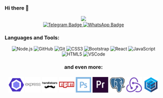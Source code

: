 ### Hi there 👋

<!--
**MrIcePea/MrIcePea** is a ✨ _special_ ✨ repository because its `README.md` (this file) appears on your GitHub profile.

Here are some ideas to get you started:

- 🔭 I’m currently working on ...
- 🌱 I’m currently learning ...
- 👯 I’m looking to collaborate on ...
- 🤔 I’m looking for help with ...
- 💬 Ask me about ...
- 📫 How to reach me: ...
- 😄 Pronouns: ...
- ⚡ Fun fact: ...
-->
<!--
<div id="header" align="center">
  <img src="https://media.giphy.com/media/R03zWv5p1oNSQd91EP/giphy.gif" width="300"/>
</div>
-->


<!--
https://media.giphy.com/media/wwg1suUiTbCY8H8vIA/giphy-downsized-large.gif
  <img src="https://img.shields.io/badge/YouTube-red?style=for-the-badge&logo=youtube&logoColor=white" alt="Youtube Badge"/>
  <img src="https://img.shields.io/badge/Twitter-blue?style=for-the-badge&logo=twitter&logoColor=white" alt="Twitter Badge"/>
-->

<!--
<div id="header" align="center">
  <img src="https://media.giphy.com/media/wwg1suUiTbCY8H8vIA/giphy-downsized-large.gif" width="300"/>
</div>

<div id="header" align="center">
  <img src="https://media.giphy.com/media/JqSvF5Och8cOq7Jh5l/giphy.gif" width="300"/>
</div>
-->








<div id="header" align="center">
  <a href="https://t.me/MrIcePea">
    <img src="https://media.giphy.com/media/Q59SaNn2vX1Sb8XIrf/giphy.gif" width="300"/>
  <a />
</div>

<div id="badges" align="center">  
  <a href="https://t.me/MrIcePea">
    <img src="https://img.shields.io/badge/Telegram-blue?style=for-the-badge&logo=telegram&logoColor=brightgreen" alt="Telegram Badge"/>
  <a />
  <a href="https://wa.me/89851915517">
    <img src="https://img.shields.io/badge/WhatsApp-brightgreen?style=for-the-badge&logo=whatsapp&logoColor=white" alt="WhatsApp Badge"/>
  <a />
</div>
 
 
### Languages and Tools:
<div id="badges" align="center">  
  <img src="https://media.giphy.com/media/kdFc8fubgS31b8DsVu/giphy.gif" alt="Node.js" width="50px"/>
  <img src="https://media.giphy.com/media/KzJkzjggfGN5Py6nkT/giphy.gif" alt="GitHub" width="50px"/>
  <img src="https://media.giphy.com/media/kH1DBkPNyZPOk0BxrM/giphy.gif" alt="Git" width="50px"/>
  <img src="https://media.giphy.com/media/fsEaZldNC8A1PJ3mwp/giphy.gif" alt="CSS3" width="50px"/>
  <img src="https://media.giphy.com/media/Sr8xDpMwVKOHUWDVRD/giphy.gif" alt="Bootstrap" width="50px"/>
  <img src="https://media.giphy.com/media/eNAsjO55tPbgaor7ma/giphy.gif" alt="React" width="50px"/>
  <img src="https://media.giphy.com/media/ln7z2eWriiQAllfVcn/giphy.gif" alt="JavaScript" width="50px"/>
  <img src="https://media.giphy.com/media/XAxylRMCdpbEWUAvr8/giphy.gif" alt="HTML5" width="50px"/>
  <img src="https://media.giphy.com/media/IdyAQJVN2kVPNUrojM/giphy.gif" alt="VSCode" width="50px"/>
</div>
<h3 align="center">
 and even more:
<h3>
<div id="badges" align="center">
  <img src="https://raw.githubusercontent.com/devicons/devicon/1119b9f84c0290e0f0b38982099a2bd027a48bf1/icons/eslint/eslint-original.svg" alt="ESLint" width="50px"/>
  <img src="https://raw.githubusercontent.com/devicons/devicon/1119b9f84c0290e0f0b38982099a2bd027a48bf1/icons/express/express-original-wordmark.svg" alt="Express" width="50px"/>
  <img src="https://raw.githubusercontent.com/devicons/devicon/1119b9f84c0290e0f0b38982099a2bd027a48bf1/icons/handlebars/handlebars-original-wordmark.svg" alt="handlebars" width="50px"/>
  <img src="https://raw.githubusercontent.com/devicons/devicon/1119b9f84c0290e0f0b38982099a2bd027a48bf1/icons/npm/npm-original-wordmark.svg" alt="npm" width="50px"/>
  <img src="https://raw.githubusercontent.com/devicons/devicon/1119b9f84c0290e0f0b38982099a2bd027a48bf1/icons/photoshop/photoshop-line.svg" alt="AdobePhotoshop" width="50px"/>
  <img src="https://raw.githubusercontent.com/devicons/devicon/1119b9f84c0290e0f0b38982099a2bd027a48bf1/icons/premierepro/premierepro-plain.svg" alt="Adobe Premiere Pro" width="50px"/>
  <img src="https://raw.githubusercontent.com/devicons/devicon/1119b9f84c0290e0f0b38982099a2bd027a48bf1/icons/postgresql/postgresql-original.svg" alt="postgreSQL" width="50px"/>
  <img src="https://raw.githubusercontent.com/devicons/devicon/1119b9f84c0290e0f0b38982099a2bd027a48bf1/icons/redux/redux-original.svg" alt="Redux" width="50px"/>
  <img src="https://raw.githubusercontent.com/devicons/devicon/1119b9f84c0290e0f0b38982099a2bd027a48bf1/icons/sequelize/sequelize-original.svg" alt="Sequelize" width="50px"/>
</div>


<!--
<div id="badges black">
  <a href="https://t.me/MrIcePea">
    <img src="https://img.shields.io/badge/Telegram-black?style=for-the-badge&logo=telegram&logoColor=brightgreen" alt="Telegram Badge Black"/>
  <a />
  <a href="https://wa.me/89851915517">
    <img src="https://img.shields.io/badge/WhatsApp-black?style=for-the-badge&logo=whatsapp&logoColor=brightgreen" alt="WhatsApp Badge"/>
  <a />
</div>
-->

<!--
### 🔎 My Stats:
[![MrIcePea's GitHub stats](https://github-readme-stats.vercel.app/api?username=MrIcePea&count_private=true)](https://github.com/anuraghazra/github-readme-stats)
[![Top Langs](https://github-readme-stats.vercel.app/api/top-langs/?username=MrIcePea&layout=compact&theme=vision-friendly-dark&count_private=true)](https://github.com/anuraghazra/github-readme-stats)
-->



